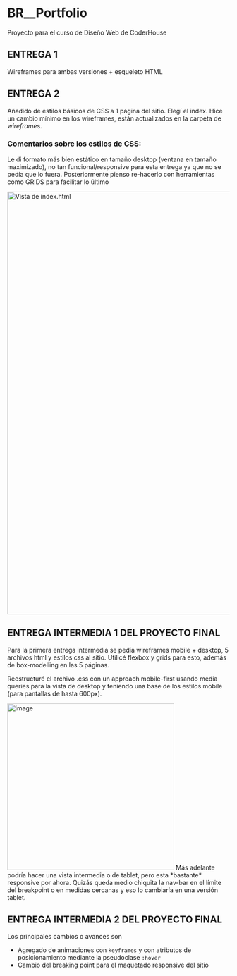 # BR__Portfolio
Proyecto para el curso de Diseño Web de CoderHouse

## ENTREGA 1
Wireframes para ambas versiones + esqueleto HTML 

## ENTREGA 2
Añadido de estilos básicos de CSS a 1 página del sitio. Elegí el index.
Hice un cambio mínimo en los wireframes, están actualizados en la carpeta  de *wireframes*.

### Comentarios sobre los estilos de CSS: 
Le di formato más bien estático en tamaño desktop (ventana en tamaño maximizado), no tan funcional/responsive para esta entrega ya que no se pedía que lo fuera. Posteriormente pienso re-hacerlo con herramientas como GRIDS para facilitar lo último

<img width="960" alt="Vista de index.html" src="https://user-images.githubusercontent.com/102440878/181632377-c7e47a2d-0957-4a61-a0d3-2195760942eb.png">


## ENTREGA INTERMEDIA 1 DEL PROYECTO FINAL
Para la primera entrega intermedia se pedía wireframes mobile + desktop, 5 archivos html y estilos css al sitio. Utilicé flexbox y grids para esto, además de box-modelling en las 5 páginas. 

Reestructuré el archivo .css con un approach mobile-first usando media queries para la vista de desktop y teniendo una base de los estilos mobile (para pantallas de hasta 600px).

<img width="378" alt="image" src="https://user-images.githubusercontent.com/102440878/182498856-0e92d130-d1c2-4ea4-af62-f0d9920807b2.png">
Más adelante podría hacer una vista intermedia o de tablet, pero esta *bastante* responsive por ahora. Quizás queda medio chiquita la nav-bar en el límite del breakpoint o en medidas cercanas y eso lo cambiaría en una versión tablet.


## ENTREGA INTERMEDIA 2 DEL PROYECTO FINAL
Los principales cambios o avances son
- Agregado de animaciones con `keyframes` y con atributos de posicionamiento mediante la pseudoclase `:hover`
- Cambio del breaking point para el maquetado responsive del sitio
